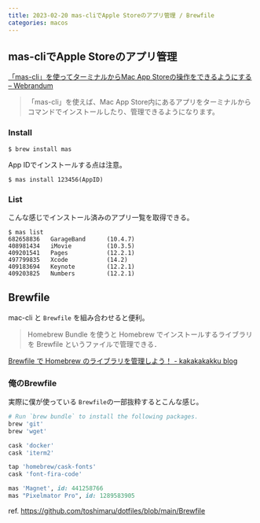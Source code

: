 ```yaml
---
title: 2023-02-20 mas-cliでApple Storeのアプリ管理 / Brewfile
categories: macos
---
```


## mas-cliでApple Storeのアプリ管理

[「mas-cli」を使ってターミナルからMac App Storeの操作をできるようにする – Webrandum](https://webrandum.net/mas-cli/)

> 「mas-cli」を使えば、Mac App Store内にあるアプリをターミナルからコマンドでインストールしたり、管理できるようになります。

### Install

```console
$ brew install mas
```

App IDでインストールする点は注意。

```console
$ mas install 123456(AppID)
```

### List


こんな感じでインストール済みのアプリ一覧を取得できる。

```console
$ mas list
682658836   GarageBand      (10.4.7)
408981434   iMovie          (10.3.5)
409201541   Pages           (12.2.1)
497799835   Xcode           (14.2)
409183694   Keynote         (12.2.1)
409203825   Numbers         (12.2.1)
```
## Brewfile

mac-cli と `Brewfile` を組み合わせると便利。

> Homebrew Bundle を使うと Homebrew でインストールするライブラリを Brewfile というファイルで管理できる．

[Brewfile で Homebrew のライブラリを管理しよう！ - kakakakakku blog](https://kakakakakku.hatenablog.com/entry/2020/09/17/124653)


### 俺のBrewfile

実際に僕が使っている `Brewfile`の一部抜粋するとこんな感じ。

```rb
# Run `brew bundle` to install the following packages.
brew 'git'
brew 'wget'

cask 'docker'
cask 'iterm2'

tap 'homebrew/cask-fonts'
cask 'font-fira-code'

mas 'Magnet', id: 441258766
mas "Pixelmator Pro", id: 1289583905
```

ref. <https://github.com/toshimaru/dotfiles/blob/main/Brewfile>
